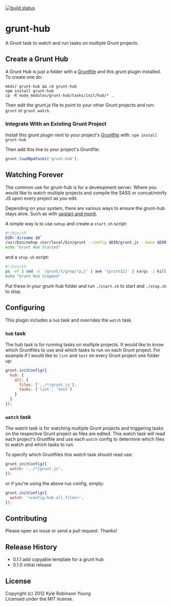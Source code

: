 [![build status](https://secure.travis-ci.org/shama/grunt-hub.png)](http://travis-ci.org/shama/grunt-hub)
# grunt-hub

A Grunt task to watch and run tasks on multiple Grunt projects.

## Create a Grunt Hub

A Grunt Hub is just a folder with a [Gruntfile][getting_started] and this
grunt plugin installed. To create one do:

```
mkdir grunt-hub && cd grunt-hub
npm install grunt-hub
cp -R node_modules/grunt-hub/tasks/init/hub/* .
```

Then edit the grunt.js file to point to your other Grunt projects and run:
`grunt` or `grunt watch`.

### Integrate With an Existing Grunt Project

Install this grunt plugin next to your project's
[Gruntfile][getting_started] with: `npm install grunt-hub`

Then add this line to your project's Gruntfile:

```javascript
grunt.loadNpmTasks('grunt-hub');
```

## Watching Forever

The common use for grunt-hub is for a development server. Where you would
like to watch multiple projects and compile the SASS or concat/minify JS upon
every project as you edit.

Depending on your system, there are various ways to ensure the grunt-hub stays
alive. Such as with
[upstart and monit](http://howtonode.org/deploying-node-upstart-monit).

A simple way is to use `nohup` and create a `start.sh` script:

```sh
#!/bin/sh
DIR=`dirname $0`
/usr/bin/nohup /usr/local/bin/grunt --config $DIR/grunt.js --base $DIR watch &
echo "Grunt Hub Started"
```

and a `stop.sh` script:

```sh
#!/bin/sh
ps -ef | sed -n '/grunt/{/grep/!p;}' | awk '{print$2}' | xargs -i kill {}
echo "Grunt Hub Stopped"
```

Put these in your grunt-hub folder and run `./start.sh` to start and
`./stop.sh` to stop.

## Configuring

This plugin includes a `hub` task and overrides the `watch` task.

### `hub` task

The hub task is for running tasks on multiple projects. It would like to know
which Gruntfiles to use and which tasks to run on each Grunt project. For example
if I would like to `lint` and `test` on every Grunt project one folder up:

```javascript
grunt.initConfig({
  hub: {
    all: {
      files: ['../*/grunt.js'],
      tasks: ['lint', 'test']
    }
  }
});
```

### `watch` task

The watch task is for watching multiple Grunt projects and triggering tasks on
the respective Grunt project as files are edited. This watch task will read each
project's Gruntfile and use each `watch` config to determine which files to watch
and which tasks to run.

To specify which Gruntfiles this watch task should read use:

```javascript
grunt.initConfig({
  watch: '../*/grunt.js',
});
```
or if you're using the above `hub` config, simply:

```javascript
grunt.initConfig({
  watch: '<config:hub.all.files>',
});
```

## Contributing

Please open an issue or send a pull request. Thanks!

## Release History

* 0.1.1 add copyable template for a grunt hub
* 0.1.0 initial release

## License

Copyright (c) 2012 Kyle Robinson Young  
Licensed under the MIT license.


[grunt]: https://github.com/cowboy/grunt
[getting_started]: https://github.com/cowboy/grunt/blob/master/docs/getting_started.md
